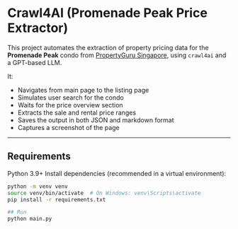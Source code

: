 # Crawl4AI (Promenade Peak Price Extractor)

This project automates the extraction of property pricing data for the **Promenade Peak** condo from [PropertyGuru Singapore](https://www.propertyguru.com.sg/), using `crawl4ai` and a GPT-based LLM.

It:
- Navigates from main page to the listing page
- Simulates user search for the condo
- Waits for the price overview section
- Extracts the sale and rental price ranges
- Saves the output in both JSON and markdown format
- Captures a screenshot of the page

---

## Requirements

Python 3.9+
Install dependencies (recommended in a virtual environment):

```bash
python -m venv venv
source venv/bin/activate  # On Windows: venv\Scripts\activate
pip install -r requirements.txt

## Run 
python main.py
